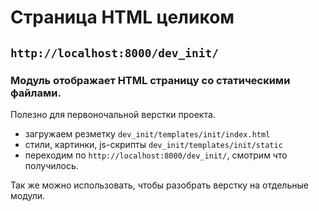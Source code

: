 # Страница HTML целиком

## ``http://localhost:8000/dev_init/``

### Модуль отображает HTML страницу со статическими файлами.

Полезно для первоночальной верстки проекта. 

- загружаем резметку ``dev_init/templates/init/index.html`` 
- стили, картинки, js-скрипты ``dev_init/templates/init/static``
- переходим по ``http://localhost:8000/dev_init/``, смотрим что получилось.

Так же можно использовать, чтобы разобрать верстку на отдельные модули.  
